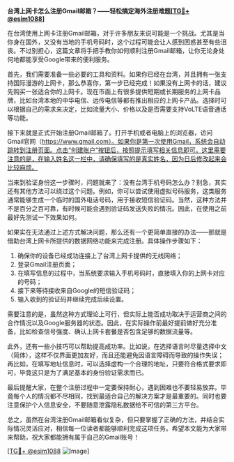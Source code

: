 **台湾上网卡怎么注册Gmail邮箱？——轻松搞定海外注册难题[[TG💪+ @esim1088](https://t.me/s/esim1088)]**

在台湾使用上网卡注册Gmail邮箱，对于许多朋友来说可能是一个挑战。尤其是当你身在国外，又没有当地的手机号码时，这个过程可能会让人感到困惑甚至有些沮丧。不过别担心，这篇文章将手把手教你如何顺利注册Gmail邮箱，让你无论身处何地都能享受Google带来的便利服务。

首先，我们需要准备一些必要的工具和资料。如果你已经在台湾，并且拥有一张支持国际漫游的上网卡，那么恭喜你，第一步已经完成！如果没有上网卡的话，建议先购买一张适合你的上网卡。现在市面上有很多提供短期或长期服务的上网卡品牌，比如台湾本地的中华电信、远传电信等都有推出相应的上网卡产品。选择时可以根据自己的需求来决定，比如流量大小、价格以及是否需要支持VoLTE语音通话等功能。

接下来就是正式开始注册Gmail邮箱了。打开手机或者电脑上的浏览器，访问Gmail官网（https://www.gmail.com）。如果你是第一次使用Gmail，系统会自动跳转到注册页面。点击“创建账户”按钮后，按照提示填写相关信息即可。这里需要注意的是，在输入姓名这一栏中，请确保填写的是真实姓名，因为日后修改起来会比较麻烦。

当来到验证身份这一步骤时，问题就来了：没有台湾手机号码怎么办？别急，其实还有其他方法可以绕过这个问题。例如，你可以尝试使用虚拟号码服务，这类服务通常能够生成一个临时的国外电话号码，用于接收短信验证码。当然，这种方法并不是百分之百可靠，有时候可能会遇到验证码发送失败的情况。因此，在使用之前最好先测试一下效果如何。

如果实在无法通过上述方式解决问题，那么还有一个更简单直接的办法——那就是借助台湾上网卡所提供的数据网络功能来完成注册。具体操作步骤如下：

1. 确保你的设备已经成功连接上了台湾上网卡提供的无线网络；
2. 登录Gmail注册页面；
3. 在填写信息的过程中，当系统要求输入手机号码时，直接填入你的上网卡对应的号码；
4. 接下来等待接收来自Google的短信验证码；
5. 输入收到的验证码并继续完成后续设置。

需要注意的是，虽然这种方式理论上可行，但实际上能否成功取决于运营商之间的合作情况以及Google服务器的状态。因此，在实际操作前最好提前做好充分准备，比如检查信号强度、确认上网卡套餐是否包含足够的数据流量等。

此外，还有一些小技巧可以帮助提高成功率。比如说，在选择语言时尽量选择中文（简体），这样不仅界面更加友好，而且还能避免因语言障碍而导致的操作失误；再比如，在填写地址信息时，可以选择虚构一个合理的地址，只要符合格式要求即可，毕竟这只是为了满足基本的身份验证需求而已。

最后提醒大家，在整个注册过程中一定要保持耐心，遇到困难也不要轻易放弃。毕竟每个人的情况都不尽相同，找到最适合自己的解决方案才是最重要的。同时也要注意保护个人信息安全，不要随意泄露隐私数据给不可信的第三方平台。

总之，虽然在台湾注册Gmail邮箱看似复杂，但只要掌握了正确的方法，并结合实际情况灵活应对，相信每一位读者都能够顺利完成这项任务。希望本文能为大家带来帮助，祝大家都能拥有属于自己的Gmail账号！

[[TG💪+ @esim1088](https://t.me/s/esim1088) ![Image](https://i.postimg.cc/4NQfJmqS/Snipaste-2025-05-13-00-14-12.png)]